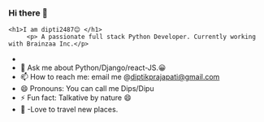 ### Hi there 👋
    <h1>I am dipti2487😊 </h1>
         <p> A passionate full stack Python Developer. Currently working with Brainzaa Inc.</p>

- 
- 💬 Ask me about Python/Django/react-JS.😀
- 📫 How to reach me: email me @diptikprajapati@gmail.com
- 😄 Pronouns: You can call me Dips/Dipu
- ⚡ Fun fact: Talkative by nature 😄
- 🚗 -Love to travel new places.

